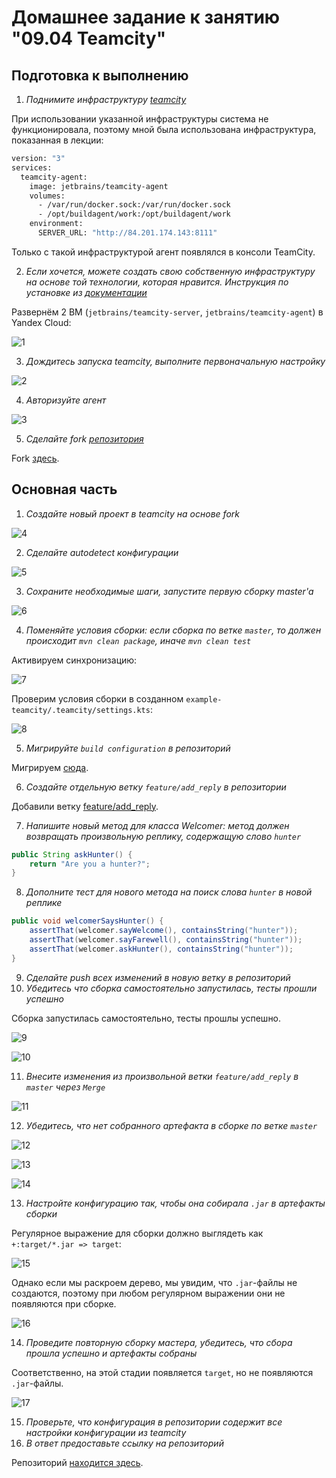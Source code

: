 # Домашнее задание к занятию "09.04 Teamcity"

## Подготовка к выполнению

1. _Поднимите инфраструктуру [teamcity](./teamcity/docker-compose.yml)_

При использовании указанной инфраструктуры система не функционировала, поэтому мной была использована инфраструктура, показанная в лекции:

```dockerfile
version: "3"
services:
  teamcity-agent:
    image: jetbrains/teamcity-agent 
    volumes:
      - /var/run/docker.sock:/var/run/docker.sock
      - /opt/buildagent/work:/opt/buildagent/work
    environment:
      SERVER_URL: "http://84.201.174.143:8111"
```

Только с такой инфраструктурой агент появлялся в консоли TeamCity.

2. _Если хочется, можете создать свою собственную инфраструктуру на основе той технологии, которая нравится. Инструкция по установке из [документации](https://www.jetbrains.com/help/teamcity/installing-and-configuring-the-teamcity-server.html)_

Развернём 2 ВМ (`jetbrains/teamcity-server`, `jetbrains/teamcity-agent`) в Yandex Cloud:

![1](images/1.png)

3. _Дождитесь запуска teamcity, выполните первоначальную настройку_

![2](images/2.png)

4. _Авторизуйте агент_

![3](images/3.png)

5. _Сделайте fork [репозитория](https://github.com/aragastmatb/example-teamcity)_

Fork [здесь](https://github.com/Opalennyi/example-teamcity).

## Основная часть

1. _Создайте новый проект в teamcity на основе fork_

![4](images/4.png)

2. _Сделайте autodetect конфигурации_

![5](images/5.png)

3. _Сохраните необходимые шаги, запустите первую сборку master'a_

![6](images/6.png)

4. _Поменяйте условия сборки: если сборка по ветке `master`, то должен происходит `mvn clean package`, иначе `mvn clean test`_

Активируем синхронизацию:

![7](images/7.png)

Проверим условия сборки в созданном `example-teamcity/.teamcity/settings.kts`:

![8](images/8.png)

5. _Мигрируйте `build configuration` в репозиторий_

Мигрируем [сюда](https://github.com/Opalennyi/example-teamcity/blob/master/.teamcity/settings.kts).

6. _Создайте отдельную ветку `feature/add_reply` в репозитории_

Добавили ветку [feature/add_reply](https://github.com/Opalennyi/example-teamcity/tree/feature/add_reply).

7. _Напишите новый метод для класса Welcomer: метод должен возвращать произвольную реплику, содержащую слово `hunter`_

```java
public String askHunter() {
    return "Are you a hunter?";
}
```

8. _Дополните тест для нового метода на поиск слова `hunter` в новой реплике_

```java
public void welcomerSaysHunter() {
	assertThat(welcomer.sayWelcome(), containsString("hunter"));
	assertThat(welcomer.sayFarewell(), containsString("hunter"));
    assertThat(welcomer.askHunter(), containsString("hunter"));
}
```

9. _Сделайте push всех изменений в новую ветку в репозиторий_
10. _Убедитесь что сборка самостоятельно запустилась, тесты прошли успешно_

Сборка запустилась самостоятельно, тесты прошлы успешно.

![9](images/9.png)

![10](images/10.png)

11. _Внесите изменения из произвольной ветки `feature/add_reply` в `master` через `Merge`_

![11](images/11.png)

12. _Убедитесь, что нет собранного артефакта в сборке по ветке `master`_

![12](images/12.png)

![13](images/13.png)

![14](images/14.png)

13. _Настройте конфигурацию так, чтобы она собирала `.jar` в артефакты сборки_

Регулярное выражение для сборки должно выглядеть как `+:target/*.jar => target`:

![15](images/15.png)

Однако если мы раскроем дерево, мы увидим, что `.jar`-файлы не создаются, поэтому при любом регулярном выражении они не появляются при сборке.

![16](images/16.png)

14. _Проведите повторную сборку мастера, убедитесь, что сбора прошла успешно и артефакты собраны_

Соответственно, на этой стадии появляется `target`, но не появляются `.jar`-файлы.

![17](images/17.png)

15. _Проверьте, что конфигурация в репозитории содержит все настройки конфигурации из teamcity_
16. _В ответ предоставьте ссылку на репозиторий_

Репозиторий [находится здесь](https://github.com/Opalennyi/example-teamcity/tree/master).
